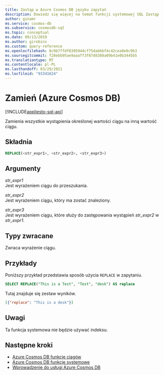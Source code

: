 ```yaml
---
title: Zastąp w Azure Cosmos DB języku zapytań
description: Dowiedz się więcej na temat funkcji systemowej SQL Zastąp w Azure Cosmos DB.
author: ginamr
ms.service: cosmos-db
ms.subservice: cosmosdb-sql
ms.topic: conceptual
ms.date: 09/13/2019
ms.author: girobins
ms.custom: query-reference
ms.openlocfilehash: 8c9b7ffdf8395944cf75dabbbf4c42cea0e0c9b3
ms.sourcegitcommit: f28ebb95ae9aaaff3f87d8388a09b41e0b3445b5
ms.translationtype: MT
ms.contentlocale: pl-PL
ms.lasthandoff: 03/29/2021
ms.locfileid: "93341624"
---
```

# <a name="replace-azure-cosmos-db"></a>Zamień (Azure Cosmos DB)
[!INCLUDE[appliesto-sql-api](includes/appliesto-sql-api.md)]

 Zamienia wszystkie wystąpienia określonej wartości ciągu na inną wartość ciągu.  
  
## <a name="syntax"></a>Składnia
  
```sql
REPLACE(<str_expr1>, <str_expr2>, <str_expr3>)  
```  
  
## <a name="arguments"></a>Argumenty
  
*str_expr1*  
   Jest wyrażeniem ciągu do przeszukania.  
  
*str_expr2*  
   Jest wyrażeniem ciągu, który ma zostać znaleziony.  
  
*str_expr3*  
   Jest wyrażeniem ciągu, które służy do zastępowania wystąpień *str_expr2* w *str_expr1*.  
  
## <a name="return-types"></a>Typy zwracane
  
  Zwraca wyrażenie ciągu.  
  
## <a name="examples"></a>Przykłady
  
  Poniższy przykład przedstawia sposób użycia `REPLACE` w zapytaniu.  
  
```sql
SELECT REPLACE("This is a Test", "Test", "desk") AS replace
```  
  
 Tutaj znajduje się zestaw wyników.  
  
```json
[{"replace": "This is a desk"}]  
```  

## <a name="remarks"></a>Uwagi

Ta funkcja systemowa nie będzie używać indeksu.

## <a name="next-steps"></a>Następne kroki

- [Azure Cosmos DB funkcje ciągów](sql-query-string-functions.md)
- [Azure Cosmos DB funkcje systemowe](sql-query-system-functions.md)
- [Wprowadzenie do usługi Azure Cosmos DB](introduction.md)
